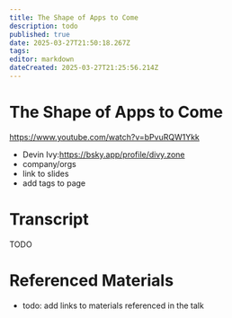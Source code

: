 ```yaml
---
title: The Shape of Apps to Come
description: todo
published: true
date: 2025-03-27T21:50:18.267Z
tags: 
editor: markdown
dateCreated: 2025-03-27T21:25:56.214Z
---
```


# The Shape of Apps to Come
https://www.youtube.com/watch?v=bPvuRQW1Ykk
- Devin Ivy:https://bsky.app/profile/divy.zone
- company/orgs
- link to slides
- add tags to page

# Transcript
TODO

# Referenced Materials
- todo: add links to materials referenced in the talk